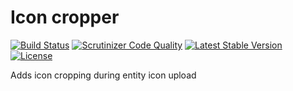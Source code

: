 Icon cropper
============

[![Build Status](https://scrutinizer-ci.com/g/ColdTrick/icon_cropper/badges/build.png?b=master)](https://scrutinizer-ci.com/g/ColdTrick/icon_cropper/build-status/master)
[![Scrutinizer Code Quality](https://scrutinizer-ci.com/g/ColdTrick/icon_cropper/badges/quality-score.png?b=master)](https://scrutinizer-ci.com/g/ColdTrick/icon_cropper/?branch=master)
[![Latest Stable Version](https://poser.pugx.org/coldtrick/icon_cropper/v/stable.svg)](https://packagist.org/packages/coldtrick/icon_cropper)
[![License](https://poser.pugx.org/coldtrick/icon_cropper/license.svg)](https://packagist.org/packages/coldtrick/icon_cropper)

Adds icon cropping during entity icon upload
